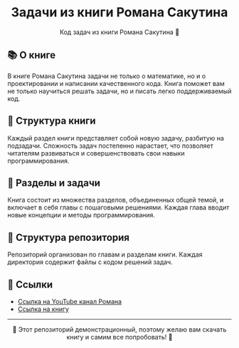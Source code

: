
<h1 align="center">Задачи из книги Романа Сакутина</h1>

<p align="center">Код задач из книги Романа Сакутина 📘</p>


## 📚 О книге

В книге Романа Сакутина задачи не только о математике, но и о проектировании и написании качественного кода. Книга поможет вам не только научиться решать задачи, но и писать легко поддерживаемый код.


## 📖 Структура книги

Каждый раздел книги представляет собой новую задачу, разбитую на подзадачи. Сложность задач постепенно нарастает, что позволяет читателям развиваться и совершенствовать свои навыки программирования.


## 📝 Разделы и задачи

Книга состоит из множества разделов, объединенных общей темой, и включает в себя главы с пошаговыми решениями. Каждая глава вводит новые концепции и методы программирования.


## 📁 Структура репозитория

Репозиторий организован по главам и разделам книги. Каждая директория содержит файлы с кодом решений задач.

## 🔗 Ссылки

- [Ссылка на YouTube канал Романа](https://www.youtube.com/@rsakutin)
- [Ссылка на книгу](https://t.me/sakutin_csharp/2274)

<hr>

<p align="center">🌟 Этот репозиторий демонстрационный, поэтому желаю вам скачать книгу и самим все попробовать! 🚀</p>

